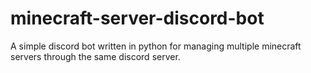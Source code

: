 # minecraft-server-discord-bot

A simple discord bot written in python for managing multiple minecraft servers through the same discord server. 
